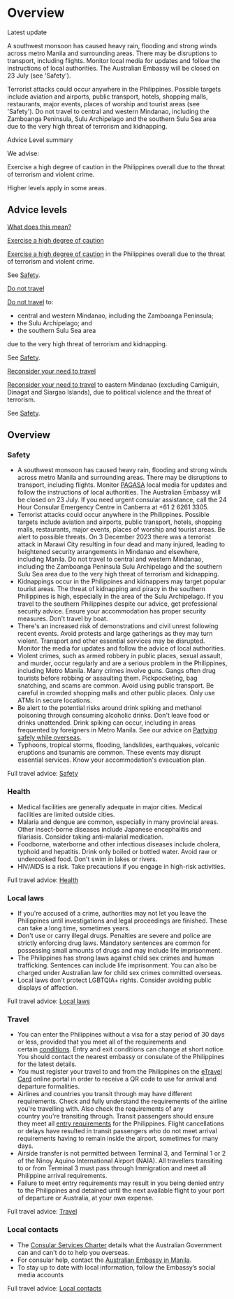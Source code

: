 # Overview

Latest update

A southwest monsoon has caused heavy rain, flooding and strong winds across metro Manila and surrounding areas. There may be disruptions to transport, including flights. Monitor local media for updates and follow the instructions of local authorities. The Australian Embassy will be closed on 23 July (see 'Safety').  
  
Terrorist attacks could occur anywhere in the Philippines. Possible targets include aviation and airports, public transport, hotels, shopping malls, restaurants, major events, places of worship and tourist areas (see 'Safety'). Do not travel to central and western Mindanao, including the Zamboanga Peninsula, Sulu Archipelago and the southern Sulu Sea area due to the very high threat of terrorism and kidnapping.

Advice Level summary

We advise:

Exercise a high degree of caution in the Philippines overall due to the threat of terrorism and violent crime.

Higher levels apply in some areas.

## Advice levels

[What does this mean?](/before-you-go/travel-advice-explained/)

[Exercise a high degree of caution](https://www.smartraveller.gov.au/consular-services/travel-advice-explained#level2)

[Exercise a high degree of caution](https://www.smartraveller.gov.au/consular-services/travel-advice-explained#level2) in the Philippines overall due to the threat of terrorism and violent crime.

See [Safety](#safety).

[Do not travel](https://www.smartraveller.gov.au/consular-services/travel-advice-explained#level4)

[Do not travel](https://www.smartraveller.gov.au/consular-services/travel-advice-explained#level4) to:

* central and western Mindanao, including the Zamboanga Peninsula;
* the Sulu Archipelago; and
* the southern Sulu Sea area

due to the very high threat of terrorism and kidnapping.

See [Safety](#safety).

[Reconsider your need to travel](https://www.smartraveller.gov.au/consular-services/travel-advice-explained#level3)

[Reconsider your need to travel](https://www.smartraveller.gov.au/consular-services/travel-advice-explained#level3) to eastern Mindanao (excluding Camiguin, Dinagat and Siargao Islands), due to political violence and the threat of terrorism.

See [Safety](#safety).

## Overview

### Safety

* A southwest monsoon has caused heavy rain, flooding and strong winds across metro Manila and surrounding areas. There may be disruptions to transport, including flights. Monitor [PAGASA](https://www.pagasa.dost.gov.ph/) local media for updates and follow the instructions of local authorities. The Australian Embassy will be closed on 23 July. If you need urgent consular assistance, call the 24 Hour Consular Emergency Centre in Canberra at +61 2 6261 3305.
* Terrorist attacks could occur anywhere in the Philippines. Possible targets include aviation and airports, public transport, hotels, shopping malls, restaurants, major events, places of worship and tourist areas. Be alert to possible threats. On 3 December 2023 there was a terrorist attack in Marawi City resulting in four dead and many injured, leading to heightened security arrangements in Mindanao and elsewhere, including Manila. Do not travel to central and western Mindanao, including the Zamboanga Peninsula Sulu Archipelago and the southern Sulu Sea area due to the very high threat of terrorism and kidnapping.
* Kidnappings occur in the Philippines and kidnappers may target popular tourist areas. The threat of kidnapping and piracy in the southern Philippines is high, especially in the area of the Sulu Archipelago. If you travel to the southern Philippines despite our advice, get professional security advice. Ensure your accommodation has proper security measures. Don't travel by boat.
* There's an increased risk of demonstrations and civil unrest following recent events. Avoid protests and large gatherings as they may turn violent. Transport and other essential services may be disrupted. Monitor the media for updates and follow the advice of local authorities.
* Violent crimes, such as armed robbery in public places, sexual assault, and murder, occur regularly and are a serious problem in the Philippines, including Metro Manila. Many crimes involve guns. Gangs often drug tourists before robbing or assaulting them. Pickpocketing, bag snatching, and scams are common. Avoid using public transport. Be careful in crowded shopping malls and other public places. Only use ATMs in secure locations.
* Be alert to the potential risks around drink spiking and methanol poisoning through consuming alcoholic drinks. Don't leave food or drinks unattended. Drink spiking can occur, including in areas frequented by foreigners in Metro Manila. See our advice on [Partying safely while overseas](https://www.smartraveller.gov.au/before-you-go/safety/partying).
* Typhoons, tropical storms, flooding, landslides, earthquakes, volcanic eruptions and tsunamis are common. These events may disrupt essential services. Know your accommodation's evacuation plan.

Full travel advice: [Safety](#safety)

### Health

* Medical facilities are generally adequate in major cities. Medical facilities are limited outside cities.
* Malaria and dengue are common, especially in many provincial areas. Other insect-borne diseases include Japanese encephalitis and filariasis. Consider taking anti-malarial medication.
* Foodborne, waterborne and other infectious diseases include cholera, typhoid and hepatitis. Drink only boiled or bottled water. Avoid raw or undercooked food. Don't swim in lakes or rivers.
* HIV/AIDS is a risk. Take precautions if you engage in high-risk activities.

Full travel advice: [Health](#health)

### Local laws

* If you're accused of a crime, authorities may not let you leave the Philippines until investigations and legal proceedings are finished. These can take a long time, sometimes years.
* Don't use or carry illegal drugs. Penalties are severe and police are strictly enforcing drug laws. Mandatory sentences are common for possessing small amounts of drugs and may include life imprisonment.
* The Philippines has strong laws against child sex crimes and human trafficking. Sentences can include life imprisonment. You can also be charged under Australian law for child sex crimes committed overseas.
* Local laws don't protect LGBTQIA+ rights. Consider avoiding public displays of affection.

Full travel advice: [Local laws](#local-laws)

### Travel

* You can enter the Philippines without a visa for a stay period of 30 days or less, provided that you meet all of the requirements and certain [conditions](https://etravel.gov.ph/entry-guidelines). Entry and exit conditions can change at short notice. You should contact the nearest embassy or consulate of the Philippines for the latest details.
* You must register your travel to and from the Philippines on the [eTravel Card](https://etravel.gov.ph/) online portal in order to receive a QR code to use for arrival and departure formalities.
* Airlines and countries you transit through may have different requirements. Check and fully understand the requirements of the airline you're travelling with. Also check the requirements of any country you're transiting through. Transit passengers should ensure they meet all [entry requirements](https://etravel.gov.ph/entry-guidelines) for the Philippines. Flight cancellations or delays have resulted in transit passengers who do not meet arrival requirements having to remain inside the airport, sometimes for many days.
* Airside transfer is not permitted between Terminal 3, and Terminal 1 or 2 of the Ninoy Aquino International Airport (NAIA). All travellers transiting to or from Terminal 3 must pass through Immigration and meet all Philippine arrival requirements.
* Failure to meet entry requirements may result in you being denied entry to the Philippines and detained until the next available flight to your port of departure or Australia, at your own expense.

Full travel advice: [Travel](#travel)

### Local contacts

* The [Consular Services Charter](/consular-services/consular-services-charter "Consular Services Charter") details what the Australian Government can and can't do to help you overseas.
* For consular help, contact the [Australian Embassy in Manila](https://philippines.embassy.gov.au/mnla/home.html).
* To stay up to date with local information, follow the Embassy’s social media accounts

Full travel advice: [Local contacts](#local-contacts)